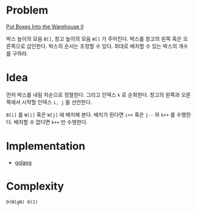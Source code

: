 # Problem

[Put Boxes Into the Warehouse II](https://leetcode.com/problems/put-boxes-into-the-warehouse-ii/)

박스 높이의 모음 `B[]`, 창고 높이의 모음 `W[]` 가 주어진다.  박스를
창고의 왼쪽 혹은 오른쪽으로 삽인한다.  박스의 순서는 조정할 수 있다.
최대로 배치할 수 있는 박스의 개수를 구하라.

# Idea

먼저 박스를 내림 차순으로 정렬한다. 그리고 인덱스 `k` 로
순회한다. 창고의 왼쪽과 오른쪽에서 시작할 인덱스 `i, j` 를 선언한다.

`B[i]` 를 `W[i]` 혹은 `W[j]` 에 배치해 본다. 배치가 된다면 `i++` 혹은
`j--` 와 `k++` 를 수행한다. 배치할 수 없다면 `k++` 만 수행한다.

# Implementation

* [golang](a.go)

# Complexity

```
O(NlgN) O(1)
```
